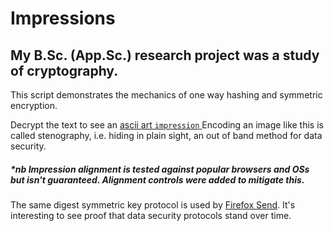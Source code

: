 # Impressions

## My B.Sc. (App.Sc.) research project was a study of cryptography. 

This script demonstrates the mechanics of one way hashing and symmetric encryption. 

Decrypt the text to see an <a href="https://corner.practicalcoder.com/impression.html" target="_blank">ascii art ``impression`` </a> Encoding an image like this is called stenography, i.e. hiding in plain sight, an out of band method for data security. 

##### *nb Impression alignment is tested against popular browsers and OSs but isn't guaranteed. Alignment controls were added to mitigate this. 

The same digest symmetric key protocol is used by <a href="https://send.firefox.com/">Firefox Send</a>. It's interesting to see proof that data security protocols stand over time. 


